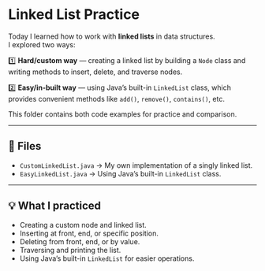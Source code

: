 # Linked List Practice

Today I learned how to work with **linked lists** in data structures.  
I explored two ways:

1️⃣ **Hard/custom way** — creating a linked list by building a `Node` class and writing methods to insert, delete, and traverse nodes.

2️⃣ **Easy/in-built way** — using Java’s built-in `LinkedList` class, which provides convenient methods like `add()`, `remove()`, `contains()`, etc.

This folder contains both code examples for practice and comparison.

---

## 📂 Files

- `CustomLinkedList.java` → My own implementation of a singly linked list.
- `EasyLinkedList.java` → Using Java’s built-in `LinkedList` class.

---

## 💡 What I practiced

- Creating a custom node and linked list.
- Inserting at front, end, or specific position.
- Deleting from front, end, or by value.
- Traversing and printing the list.
- Using Java’s built-in `LinkedList` for easier operations.
